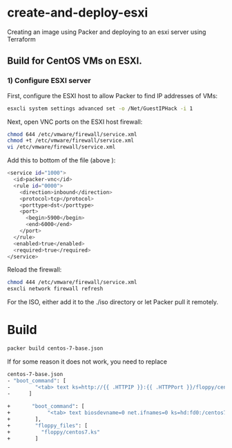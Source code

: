 # create-and-deploy-esxi
Creating an image using Packer and deploying to an esxi server using Terraform
## Build for CentOS VMs on ESXI.
### 1)  Configure ESXI server
First, configure the ESXI host to allow Packer to find IP addresses of VMs:
```sh
esxcli system settings advanced set -o /Net/GuestIPHack -i 1
```
Next, open VNC ports on the ESXI host firewall:
```sh
chmod 644 /etc/vmware/firewall/service.xml
chmod +t /etc/vmware/firewall/service.xml
vi /etc/vmware/firewall/service.xml
```
Add this to bottom of the file (above ):
```sh
<service id="1000">
  <id>packer-vnc</id>
  <rule id="0000">
    <direction>inbound</direction>
    <protocol>tcp</protocol>
    <porttype>dst</porttype>
    <port>
      <begin>5900</begin>
      <end>6000</end>
    </port>
  </rule>
  <enabled>true</enabled>
  <required>true</required>
</service>
```
Reload the firewall:
```sh
chmod 444 /etc/vmware/firewall/service.xml
esxcli network firewall refresh
```
For the ISO, either add it to the ./iso directory or let Packer pull it remotely.

# Build
```sh
packer build centos-7-base.json
```
If for some reason it does not work, you need to replace
```sh
centos-7-base.json
- "boot_command": [
-        "<tab> text ks=http://{{ .HTTPIP }}:{{ .HTTPPort }}/floppy/centos7.ks<enter><wait>"
-      ]
      
+       "boot_command": [
+            "<tab> text biosdevname=0 net.ifnames=0 ks=hd:fd0:/centos7.ks<enter><wait>"
+        ],
+        "floppy_files": [
+          "floppy/centos7.ks"
+        ]
```
